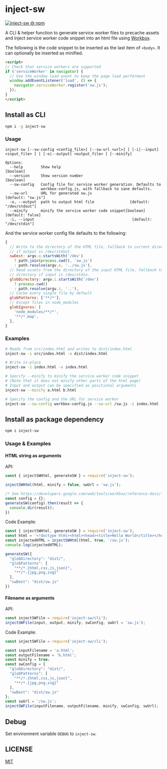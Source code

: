 inject-sw
=========

[![inject-sw @ npm](https://badgen.net/npm/v/inject-sw)](https://www.npmjs.com/package/inject-sw)

A CLI & helper function to generate service worker files to precache assets and inject service worker code snippet into an html file using [Workbox](https://github.com/GoogleChrome/workbox).

The following is the code snippet to be inserted as the last item of `<body>`. It can optionally be inserted as minified.

```html
<script>
// Check that service workers are supported
if ('serviceWorker' in navigator) {
  // Use the window load event to keep the page load performant
  window.addEventListener('load', () => {
    navigator.serviceWorker.register('sw.js');
  });
}
</script>
```


## Install as CLI

```sh
npm i -g inject-sw
```

### Usage

```
inject-sw [--sw-config <config_file>] [--sw-url <url>] [ [-i|--input]
<input_file> ] [ [-o|--output] <output_file> ] [--minify]

Options:
  --help        Show help                                              [boolean]
  --version     Show version number                                    [boolean]
  --sw-config   Config file for service worker generation. Defaults to
                workbox-config.js, with fallback to sane defaults.
  --sw-url      URL for generated sw.js                       [default: "sw.js"]
  -o, --output  path to output html file                [default: "/dev/stdout"]
  --minify      minify the service worker code snippet[boolean] [default: false]
  -i, --input                                            [default: "/dev/stdin"]
```

And the service worker config file defaults to the following:

```js
{
  // Write to the directory of the HTML file, fallback to current directory
  // if output is /dev/stdout.
  swDest: argv.o.startsWith('/dev')
    ? path.join(process.cwd(), 'sw.js')
    : path.resolve(argv.o, '../sw.js'),
  // Read assets from the directory of the input HTML file, fallback to current
  // directory if input is /dev/stdin.
  globDirectory: argv.i.startsWith('/dev')
    ? process.cwd()
    : path.resolve(argv.i, '..'),
  // Cache every single file by default
  globPatterns: ['**/*'],
  // Except files in node_modules
  globIgnores: [
    'node_modules/**/*',
    '**/*.map',
  ],
}
```

### Examples

```sh
# Reads from src/index.html and writes to dist/index.html
inject-sw -i src/index.html -o dist/index.html

# Write in-place
inject-sw -i index.html -o index.html

# Specify --minify to minify the service worker code snippet
# (Note that it does not minify other parts of the html page)
# Input and output can be specified as positional arguments
inject-sw --minify a.html b.html

# Specify the config and the URL for service worker
inject-sw --sw-config workbox-config.js --sw-url /sw.js -i index.html -o index.html
```


## Install as package dependency

```sh
npm i inject-sw
```

### Usage & Examples

#### HTML string as arguments

API:

```js
const { injectSWHtml, generateSW } = require('inject-sw');

injectSWHtml(html, minify = false, swUrl = 'sw.js');

/* See https://developers.google.com/web/tools/workbox/reference-docs/latest/module-workbox-build#.generateSW */
const config = {};
generateSW(config).then(result => {
  console.dir(result);
})
```

Code Example:

```js
const { injectSWHtml, generateSW } = require('inject-sw');
const html = '<!doctype html><html><head><title>Hello World</title></head><body>Morning World</body></html>';
const injectedHTML = injectSWHtml(html, true, '/sw.js');
console.log(injectedHTML);

generateSW({
  "globDirectory": "dist/",
  "globPatterns": [
    "**/*.{html,css,js,json}",
    "**/*.{jpg,png,svg}"
  ],
  "swDest": "dist/sw.js"
})
```

#### Filename as arguments

API:

```js
const injectSWFile = require('inject-sw/cli');
injectSWFile(input, output, minify, swConfig, swUrl = 'sw.js');
```

Code Example:

```js
const injectSWFile = require('inject-sw/cli');

const inputFilename = 'a.html';
const outputFilename = 'b.html';
const minify = true;
const swConfig = {
  "globDirectory": "dist/",
  "globPatterns": [
    "**/*.{html,css,js,json}",
    "**/*.{jpg,png,svg}"
  ],
  "swDest": "dist/sw.js"
};
const swUrl = '/sw.js';
injectSWFile(inputFilename, outputFilename, minify, swConfig, swUrl);
```


## Debug

Set environment variable `DEBUG` to `inject-sw`.


## LICENSE

[MIT](LICENSE)

